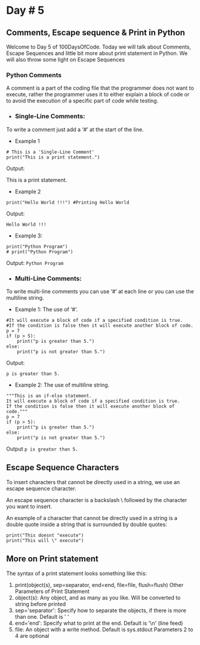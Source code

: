 # Day # 5 

## Comments, Escape sequence & Print in Python

Welcome to Day 5 of 100DaysOfCode. Today we will talk about Comments, Escape Sequences and little bit more about print statement in Python. We will also throw some light on Escape Sequences

### Python Comments
A comment is a part of the coding file that the programmer does not want to execute, rather the programmer uses it to either explain a block of code or to avoid the execution of a specific part of code while testing.

- ### Single-Line Comments:
To write a comment just add a ‘#’ at the start of the line.

- Example 1
 ```
# This is a 'Single-Line Comment'
print("This is a print statement.")
```
Output:

This is a print statement.

- Example 2
 ```
print("Hello World !!!") #Printing Hello World
```
Output:

```Hello World !!!```

- Example 3:
```
print("Python Program")
# print("Python Program")

```
Output:
```Python Program```

- ### Multi-Line Comments:
To write multi-line comments you can use ‘#’ at each line or you can use the multiline string.

- Example 1: The use of ‘#’.

```
#It will execute a block of code if a specified condition is true.
#If the condition is false then it will execute another block of code.
p = 7
if (p > 5):
    print("p is greater than 5.")
else:
    print("p is not greater than 5.")
```
Output:

```p is greater than 5.```

- Example 2: The use of multiline string.

```
"""This is an if-else statement.
It will execute a block of code if a specified condition is true.
If the condition is false then it will execute another block of code."""
p = 7
if (p > 5):
    print("p is greater than 5.")
else:
    print("p is not greater than 5.")
```

Output
```p is greater than 5.```


## Escape Sequence Characters
To insert characters that cannot be directly used in a string, we use an escape sequence character.

An escape sequence character is a backslash \ followed by the character you want to insert.

An example of a character that cannot be directly used in a string is a double quote inside a string that is surrounded by double quotes:

```
print("This doesnt "execute")
print("This will \" execute")
```

## More on Print statement
The syntax of a print statement looks something like this:

1. print(object(s), sep=separator, end=end, file=file, flush=flush)
Other Parameters of Print Statement
2. object(s): Any object, and as many as you like. Will be converted to string before printed
3. sep='separator': Specify how to separate the objects, if there is more than one. Default is ' '
4. end='end': Specify what to print at the end. Default is '\n' (line feed)
5. file: An object with a write method. Default is sys.stdout
Parameters 2 to 4 are optional